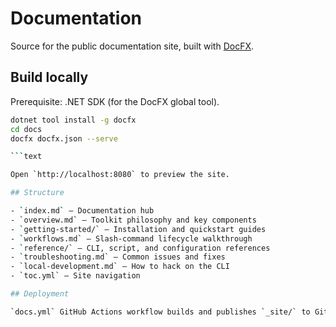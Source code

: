 # Documentation

Source for the public documentation site, built with [DocFX](https://dotnet.github.io/docfx/).

## Build locally

Prerequisite: .NET SDK (for the DocFX global tool).

```bash
dotnet tool install -g docfx
cd docs
docfx docfx.json --serve

```text

Open `http://localhost:8080` to preview the site.

## Structure

- `index.md` – Documentation hub
- `overview.md` – Toolkit philosophy and key components
- `getting-started/` – Installation and quickstart guides
- `workflows.md` – Slash-command lifecycle walkthrough
- `reference/` – CLI, script, and configuration references
- `troubleshooting.md` – Common issues and fixes
- `local-development.md` – How to hack on the CLI
- `toc.yml` – Site navigation

## Deployment

`docs.yml` GitHub Actions workflow builds and publishes `_site/` to GitHub Pages on pushes to `main`.
